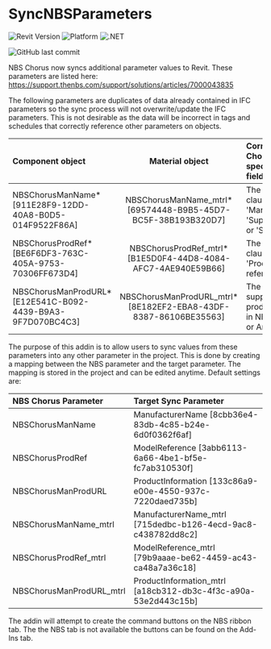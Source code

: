 # SyncNBSParameters
![Revit Version](https://img.shields.io/badge/Revit%20Version-2021_--_2024-blue.svg)
![Platform](https://img.shields.io/badge/Platform-Windows-blue.svg)
![.NET](https://img.shields.io/badge/.NET-4.8-blue.svg)

![GitHub last commit](https://img.shields.io/github/last-commit/russgreen/syncnbsparameters) 


NBS Chorus now syncs additional parameter values to Revit.  These parameters are listed here: https://support.thenbs.com/support/solutions/articles/7000043835

The following parameters are duplicates of data already contained in IFC parameters so the sync process will not overwrite/update the IFC parameters. This is not desirable as the data will be incorrect in tags and schedules that correctly reference other parameters on objects.

| Component object | Material object | Corresponding Chorus specification field |
| :--- | :---: | :--- |
| NBSChorusManName* [911E28F9-12DD-40A8-B0D5-014F9522F86A]| NBSChorusManName_mtrl* [69574448-B9B5-45D7-BC5F-38B193B320D7]| The article or clause 'Manufacturer', 'Supplied by' or 'Supplier'. |
| NBSChorusProdRef* [BE6F6DF3-763C-405A-9753-70306FF673D4]| NBSChorusProdRef_mtrl* [B1E5D0F4-44D8-4084-AFC7-4AE940E59B66]| The article or clause 'Product reference'. |
| NBSChorusManProdURL* [E12E541C-B092-4439-B9A3-9F7D070BC4C3]| NBSChorusManProdURL_mtrl* [8E182EF2-EBA8-43DF-8387-86106BE35563]| The URL of the supplier's product listing in NBS Source or Archify. |

The purpose of this addin is to allow users to sync values from these parameters into any other parameter in the project.  This is done by creating a mapping between the NBS parameter and the target parameter.  The mapping is stored in the project and can be edited anytime. Default settings are:

| NBS Chorus Parameter | Target Sync Parameter |
| :--- | :--- |
| NBSChorusManName | ManufacturerName [8cbb36e4-83db-4c85-b24e-6d0f0362f6af] |
| NBSChorusProdRef | ModelReference [3abb6113-6a66-4be1-bf5e-fc7ab310530f] |
| NBSChorusManProdURL | ProductInformation [133c86a9-e00e-4550-937c-7220daed735b] |
| NBSChorusManName_mtrl | ManufacturerName_mtrl [715dedbc-b126-4ecd-9ac8-c438782dd8c2] |
| NBSChorusProdRef_mtrl | ModelReference_mtrl [79b9aaae-be62-4459-ac43-ca48a7a36c18] |
| NBSChorusManProdURL_mtrl | ProductInformation_mtrl [a18cb312-db3c-4f3c-a90a-53e2d443c15b] |

The addin will attempt to create the command buttons on the NBS ribbon tab.  The the NBS tab is not available the buttons can be found on the Add-Ins tab.
